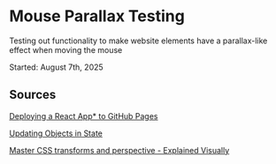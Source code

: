 # Mouse Parallax Testing
Testing out functionality to make website elements have a parallax-like effect when moving the mouse

Started: August 7th, 2025

## Sources
[Deploying a React App* to GitHub Pages](https://github.com/gitname/react-gh-pages)

[Updating Objects in State](https://react.dev/learn/updating-objects-in-state)

[Master CSS transforms and perspective - Explained Visually](https://www.youtube.com/watch?v=niwUUtgn4-o)